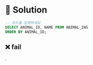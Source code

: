 # 📕 Solution

```sql
-- 코드를 입력하세요
SELECT ANIMAL_ID, NAME FROM ANIMAL_INS
ORDER BY ANIMAL_ID;
```

## ❌ fail

.
